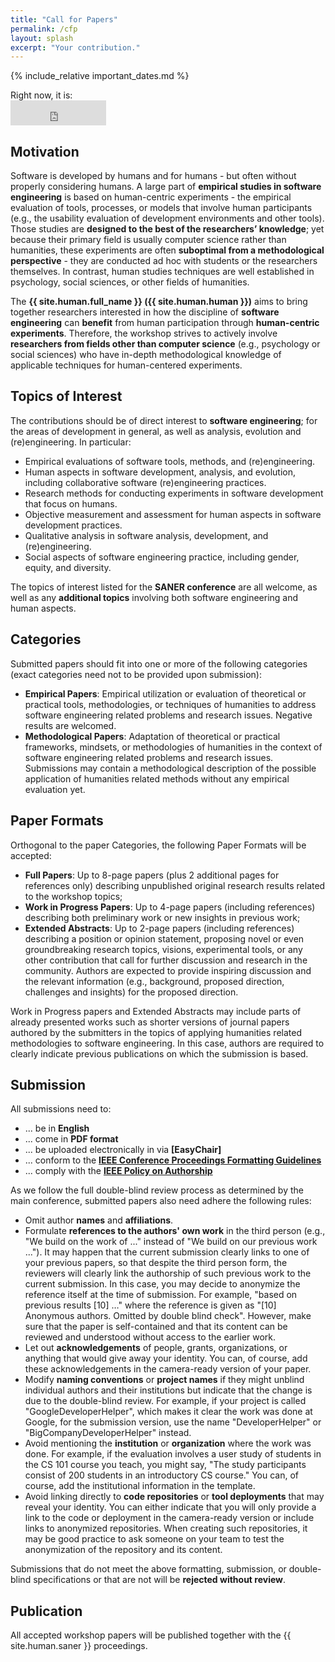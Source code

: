 ```yaml
---
title: "Call for Papers"
permalink: /cfp
layout: splash
excerpt: "Your contribution."
---
```


{% include_relative important_dates.md %}


<p>Right now, it is:<br/>
<iframe src="https://free.timeanddate.com/clock/i8kw6nbv/n3399/fs16/fc000/tcfff/ftb/bacfff/tt0/tw0/td2/th2/ta1/tb4" frameborder="0" width="153" height="40"></iframe>
</p>


## Motivation

Software is developed by humans and for humans - but often without properly considering humans. A large part of **empirical studies in software engineering** is based on human-centric experiments - the empirical evaluation of tools, processes, or models that involve human participants (e.g., the usability evaluation of development environments and other tools). Those studies are **designed to the best of the researchers’ knowledge**; yet because their primary field is usually computer science rather than humanities, these experiments are often **suboptimal from a methodological perspective** - they are conducted ad hoc with students or the researchers themselves. In contrast, human studies techniques are well established in psychology, social sciences, or other fields of humanities. 

The **{{ site.human.full_name }} ({{ site.human.human }})** aims to bring together researchers interested in how the discipline of **software engineering** can **benefit** from human participation through **human-centric experiments**. Therefore, the workshop strives to actively involve **researchers from fields other than computer science** (e.g., psychology or social sciences) who have in-depth methodological knowledge of applicable techniques for human-centered experiments.

## Topics of Interest

The contributions should be of direct interest to **software engineering**; for the areas of development in general, as well as analysis, evolution and (re)engineering. In particular:

+ Empirical evaluations of software tools, methods, and (re)engineering.
+ Human aspects in software development, analysis, and evolution, including collaborative software (re)engineering practices.
+ Research methods for conducting experiments in software development that focus on humans.
+ Objective measurement and assessment for human aspects in software development practices.
+ Qualitative analysis in software analysis, development, and (re)engineering.
+ Social aspects of software engineering practice, including gender, equity, and diversity.

The topics of interest listed for the **SANER conference** are all welcome, as well as 
any **additional topics** involving both software engineering and human aspects. 

## Categories

Submitted papers should fit into one or more of the following categories (exact categories need not to be provided upon submission):

+ **Empirical Papers**: Empirical utilization or evaluation of theoretical or practical tools, methodologies, or techniques of humanities to address software engineering related problems and research issues. Negative results are welcomed.
+ **Methodological Papers**: Adaptation of theoretical or practical frameworks, mindsets, or methodologies of humanities in the context of software engineering related problems and research issues. Submissions may contain a methodological description of the possible application of humanities related methods without any empirical evaluation yet.

## Paper Formats

Orthogonal to the paper Categories, the following Paper Formats will be accepted:

+ **Full Papers**: Up to 8-page papers (plus 2 additional pages for references only) describing unpublished original research results related to the workshop topics;
+ **Work in Progress Papers**: Up to 4-page papers (including references) describing both preliminary work or new insights in previous work;
+ **Extended Abstracts**: Up to 2-page papers (including references) describing a position or opinion statement, proposing novel or even groundbreaking research topics, visions, experimental tools, or any other contribution that call for further discussion and research in the community. Authors are expected to provide inspiring discussion and the relevant information (e.g., background, proposed direction, challenges and insights) for the proposed direction.

Work in Progress papers and Extended Abstracts may include parts of already presented works such as shorter versions of journal papers authored by the submitters in the topics of applying humanities related methodologies to software engineering. In this case, authors are required to clearly indicate previous publications on which the submission is based.

## Submission

All submissions need to:

+ ... be in **English**
+ ... come in **PDF format**
+ ... be uploaded electronically in via **[EasyChair]**
+ ... conform to the **[IEEE Conference Proceedings Formatting Guidelines](https://www.ieee.org/conferences_events/conferences/publishing/templates.html)**
+ ... comply with the **[IEEE Policy on Authorship](https://www.ieee.org/publications_standards/publications/rights/authorrightsresponsibilities.html)**

As we follow the full double-blind review process as determined by the main conference, submitted papers also need adhere the following rules:

+ Omit author **names** and **affiliations**.
+ Formulate **references to the authors' own work** in the third person (e.g., "We build on the work of ..." instead of "We build on our previous work ..."). It may happen that the current submission clearly links to one of your previous papers, so that despite the third person form, the reviewers will clearly link the authorship of such previous work to the current submission. In this case, you may decide to anonymize the reference itself at the time of submission. For example, "based on previous results [10] …" where the reference is given as "[10] Anonymous authors. Omitted by double blind check". However, make sure that the paper is self-contained and that its content can be reviewed and understood without access to the earlier work.
+ Let out **acknowledgements** of people, grants, organizations, or anything that would give away your identity. You can, of course, add these acknowledgements in the camera-ready version of your paper.
+ Modify **naming conventions** or **project names** if they might unblind individual authors and their institutions but indicate that the change is due to the double-blind review. For example, if your project is called "GoogleDeveloperHelper", which makes it clear the work was done at Google, for the submission version, use the name "DeveloperHelper" or "BigCompanyDeveloperHelper" instead.
+ Avoid mentioning the **institution** or **organization** where the work was done. For example, if the evaluation involves a user study of students in the CS 101 course you teach, you might say, "The study participants consist of 200 students in an introductory CS course." You can, of course, add the institutional information in the template. 
+ Avoid linking directly to **code repositories** or **tool deployments** that may reveal your identity. You can either indicate that you will only provide a link to the code or deployment in the camera-ready version or include links to anonymized repositories. When creating such repositories, it may be good practice to ask someone on your team to test the anonymization of the repository and its content. 

Submissions that do not meet the above formatting, submission, or double-blind specifications or that are not will be **rejected without review**.

## Publication

All accepted workshop papers will be published together with the {{ site.human.saner }} proceedings.
